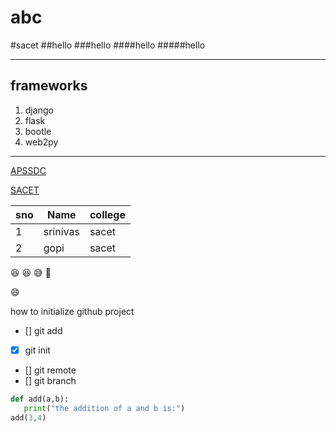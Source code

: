 # abc
#sacet
##hello
###hello
####hello
#####hello
__________
## frameworks
1. django
2. flask
3. bootle
4. web2py
__________

[APSSDC](https://apssdc.in)

[SACET](http://sacet.ac.in)

sno | Name | college
----|------|--------
1   | srinivas| sacet
2   | gopi    | sacet
:laughing:
:satisfied:	
:sweat_smile:
:rofl:

:smile:


how to initialize github project

- [] git add
- [x] git init
- [] git remote
- [] git branch

~~~~~~~~python
def add(a,b):
   print("the addition of a and b is:")
add(3,4)   
~~~~~~~~~~~
